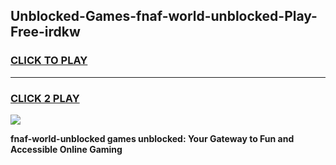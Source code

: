 
## Unblocked-Games-fnaf-world-unblocked-Play-Free-irdkw
<h3>
<a href="https://premium76.site?title=fnaf-world-unblocked&ref=19M">CLICK TO PLAY</a></h3>
<hr>

<h3>
<a href="https://premium76.site?title=fnaf-world-unblocked&ref=19M">CLICK 2 PLAY</a>
  
</h3>

<a href="https://premium76.site?title=fnaf-world-unblocked&ref=19M"><img src="https://clearcache.store/games.png"></a>


**fnaf-world-unblocked games unblocked: Your Gateway to Fun and Accessible Online Gaming**
